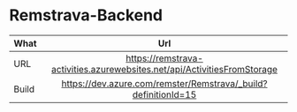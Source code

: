 # Remstrava-Backend


| What        | Url           | 
| ------------- |:-------------:|
| URL      | https://remstrava-activities.azurewebsites.net/api/ActivitiesFromStorage | 
| Build      | https://dev.azure.com/remster/Remstrava/_build?definitionId=15|

